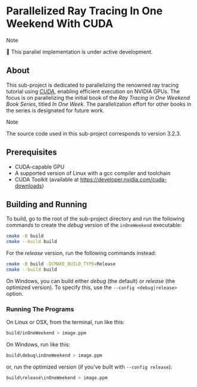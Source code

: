 # Parallelized Ray Tracing In One Weekend With CUDA

> [!note]
> :construction: This parallel implementation is under active development.

## About

This sub-project is dedicated to parallelizing the renowned ray tracing tutorial using _[CUDA](https://developer.nvidia.com/cuda-zone)_, enabling efficient execution on NVIDIA GPUs. The focus is on parallelizing the initial book of the _Ray Tracing in One Weekend Book Series_, titled _In One Week_. The parallelization effort for other books in the series is designated for future work.

> [!note]
> The source code used in this sub-project corresponds to version 3.2.3.

## Prerequisites

- CUDA-capable GPU
- A supported version of Linux with a gcc compiler and toolchain
- CUDA Toolkit (available at https://developer.nvidia.com/cuda-downloads)

## Building and Running

To build, go to the root of the sub-project directory and run the following commands to create the _debug_ version of the `inOneWeekend` executable:

```sh
cmake -B build
cmake --build build
```

For the _release_ version, run the following commands instead:

```sh
cmake -B build -DCMAKE_BUILD_TYPE=Release
cmake --build build
```

On Windows, you can build either _debug_ (the default) or _release_ (the optimized version). To specify this, use the `--config <debug|release>` option.

### Running The Programs

On Linux or OSX, from the terminal, run like this:

```sh
build/inOneWeekend > image.ppm
```

On Windows, run like this:

```sh
build\debug\inOneWeekend > image.ppm
```

or, run the optimized version (if you've built with `--config release`):

```sh
build\release\inOneWeekend > image.ppm
```
